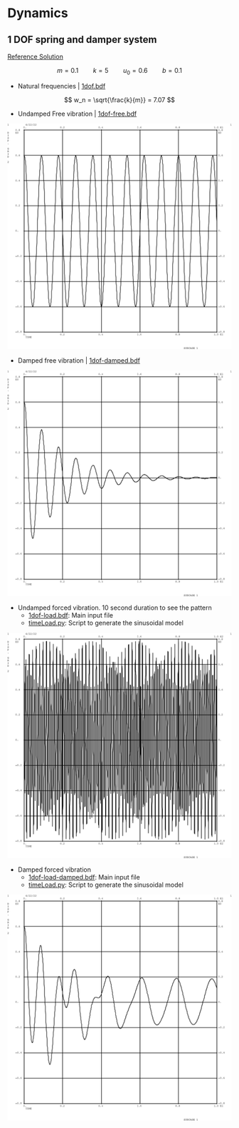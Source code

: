 
# Dynamics

## 1 DOF spring and damper system

[Reference Solution](https://galileoandeinstein.phys.virginia.edu/more_stuff/Applets/DampedDrivenOsc/dampdriv.html)

$$ 
\begin{equation}
m = 0.1 \quad\quad k = 5 \quad\quad u_0 = 0.6 \quad\quad b = 0.1
\end{equation}
$$

- Natural frequencies | [1dof.bdf](1dof/1dof.bdf) 

$$ 
w_n = \sqrt{\frac{k}{m}} = 7.07 
$$

- Undamped Free vibration | [1dof-free.bdf](1dof/1dof-free.bdf) 

![Free vibration](1dof/1dof-free.png)

- Damped free vibration | [1dof-damped.bdf](1dof/1dof-damped.bdf) 

![Damped vibration](1dof/1dof-damped.png)

- Undamped forced vibration. 10 second duration to see the pattern
    * [1dof-load.bdf](1dof/1dof-load.bdf): Main input file
    * [timeLoad.py](1dof/timeLoad.py): Script to generate the sinusoidal model

![Undamped forced vibration](1dof/1dof-undamped-load.png)

- Damped forced vibration 
    * [1dof-load-damped.bdf](1dof/1dof-load-damped.bdf): Main input file
    * [timeLoad.py](1dof/timeLoad.py): Script to generate the sinusoidal model

![Damped forced vibration](1dof/1dof-load.png)
